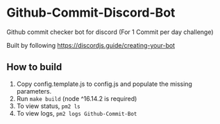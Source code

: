 # Github-Commit-Discord-Bot
Github commit checker bot for discord (For 1 Commit per day challenge)

Built by following https://discordjs.guide/creating-your-bot

## How to build
1. Copy  config.template.js to config.js and populate the missing parameters.
2. Run ```make build``` (node ^16.14.2 is required)
3. To view status, ```pm2 ls```
4. To view logs, ```pm2 logs Github-Commit-Bot```



